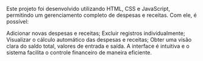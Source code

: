 Este projeto foi desenvolvido utilizando HTML, CSS e JavaScript, permitindo um gerenciamento completo de despesas e receitas. Com ele, é possível:

Adicionar novas despesas e receitas;
Excluir registros individualmente;
Visualizar o cálculo automático das despesas e receitas;
Obter uma visão clara do saldo total, valores de entrada e saída.
A interface é intuitiva e o sistema facilita o controle financeiro de maneira eficiente.
